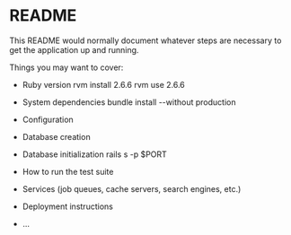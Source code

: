 # README

This README would normally document whatever steps are necessary to get the
application up and running.

Things you may want to cover:

* Ruby version
    rvm install 2.6.6
    rvm use 2.6.6
* System dependencies
    bundle install --without production
* Configuration

* Database creation

* Database initialization
    rails s -p $PORT
* How to run the test suite

* Services (job queues, cache servers, search engines, etc.)

* Deployment instructions

* ...
